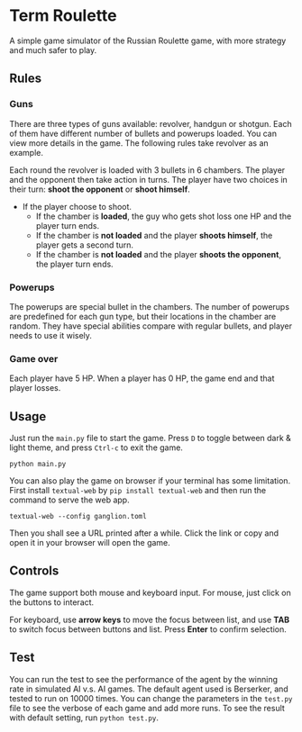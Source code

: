 # Term Roulette

A simple game simulator of the Russian Roulette game, with more strategy and much safer to play.

## Rules

### Guns
There are three types of guns available: revolver, handgun or shotgun. Each of them have different number of bullets and powerups loaded. You can view more details in the game. The following rules take revolver as an example.

Each round the revolver is loaded with 3 bullets in 6 chambers. The player and the opponent then take action in turns. The player have two choices in their turn: **shoot the opponent** or **shoot himself**.

- If the player choose to shoot.
  - If the chamber is **loaded**, the guy who gets shot loss one HP and the player turn ends.
  - If the chamber is **not loaded** and the player **shoots himself**, the player gets a second turn.
  - If the chamber is **not loaded** and the player **shoots the opponent**, the player turn ends.

### Powerups
The powerups are special bullet in the chambers. The number of powerups are predefined for each gun type, but their locations in the chamber are random. They have special abilities compare with regular bullets, and player needs to use it wisely.

### Game over
Each player have 5 HP. When a player has 0 HP, the game end and that player losses.

## Usage
Just run the `main.py` file to start the game. Press `D` to toggle between dark & light theme, and press `Ctrl-c` to exit the game.
```{bash}
python main.py
```

You can also play the game on browser if your terminal has some limitation. First install `textual-web` by `pip install textual-web` and then run the command to serve the web app.
```{bash}
textual-web --config ganglion.toml
```

Then you shall see a URL printed after a while. Click the link or copy and open it in your browser will open the game.

## Controls
The game support both mouse and keyboard input. For mouse, just click on the buttons to interact.

For keyboard, use **arrow keys** to move the focus between list, and use **TAB** to switch focus between buttons and list. Press **Enter** to confirm selection.

## Test
You can run the test to see the performance of the agent by the winning rate in simulated AI v.s. AI games. The default agent used is Berserker, and tested to run on 10000 times. You can change the parameters in the `test.py` file to see the verbose of each game and add more runs. To see the result with default setting, run `python test.py`.
